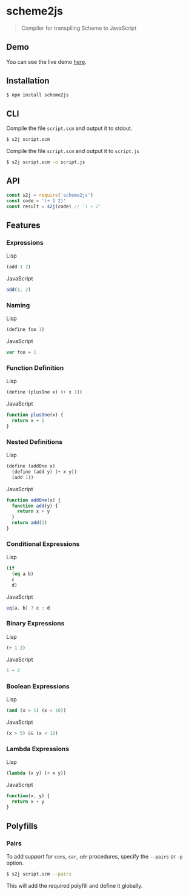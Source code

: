 # scheme2js

> Compiler for transpiling Scheme to JavaScript

## Demo

You can see the live demo [here](https://dongy7.github.io/sandbox//).

## Installation

```sh
$ npm install scheme2js
```

## CLI

Compile the file `script.scm` and output it to stdout.

```sh
$ s2j script.scm
```

Compile the file `script.scm` and output it to `script.js`

```sh
$ s2j script.scm -o script.js
```

## API

```js
const s2j = require('scheme2js')
const code = '(+ 1 2)'
const result = s2j(code) // '1 + 2'
```

## Features

### Expressions

Lisp

```lisp
(add 1 2)
```

JavaScript

```js
add(1, 2)
```

### Naming

Lisp

```lisp
(define foo 1)
```

JavaScript

```js
var foo = 1
```

### Function Definition

Lisp

```lisp
(define (plusOne x) (+ x 1))
```

JavaScript

```js
function plusOne(x) {
  return x + 1
}
```

### Nested Definitions

Lisp

```lisp
(define (addOne x)
  (define (add y) (+ x y))
  (add 1))
```

JavaScript

```js
function addOne(x) {
  function add(y) {
    return x + y
  }
  return add(1)
}
```

### Conditional Expressions

Lisp

```lisp
(if
  (eq a b)
  c
  d)
```

JavaScript

```js
eq(a, b) ? c : d
```

### Binary Expressions

Lisp

```lisp
(+ 1 2)
```

JavaScript

```js
1 + 2
```

### Boolean Expressions

Lisp

```lisp
(and (x > 5) (x < 10))
```

JavaScript

```js
(x > 5) && (x < 10)
```

### Lambda Expressions

Lisp

```lisp
(lambda (x y) (+ x y))
```

JavaScript

```js
function(x, y) {
  return x + y
}
```

## Polyfills

### Pairs

To add support for `cons`, `car`, `cdr` procedures, specify the `--pairs` or `-p` option.

```sh
$ s2j script.scm --pairs
```

This will add the required polyfill and define it globally.
